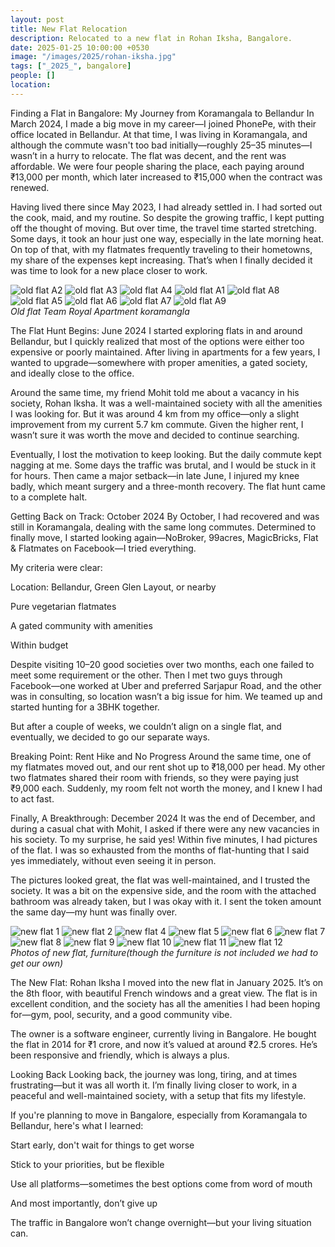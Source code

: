 ```yaml
---
layout: post
title: New Flat Relocation
description: Relocated to a new flat in Rohan Iksha, Bangalore.
date: 2025-01-25 10:00:00 +0530
image: "/images/2025/rohan-iksha.jpg"
tags: ["_2025_", bangalore]
people: []
location: 
---
```

Finding a Flat in Bangalore: My Journey from Koramangala to Bellandur
In March 2024, I made a big move in my career—I joined PhonePe, with their office located in Bellandur. At that time, I was living in Koramangala, and although the commute wasn't too bad initially—roughly 25–35 minutes—I wasn’t in a hurry to relocate. The flat was decent, and the rent was affordable. We were four people sharing the place, each paying around ₹13,000 per month, which later increased to ₹15,000 when the contract was renewed.

Having lived there since May 2023, I had already settled in. I had sorted out the cook, maid, and my routine. So despite the growing traffic, I kept putting off the thought of moving. But over time, the travel time started stretching. Some days, it took an hour just one way, especially in the late morning heat. On top of that, with my flatmates frequently traveling to their hometowns, my share of the expenses kept increasing. That’s when I finally decided it was time to look for a new place closer to work.
<div class="gallery-box">
  <div class="gallery">
    <img src="/images/2025/internal/new_flat_rohan_iksha/old_flat_team_royal/IMG20250101135021.jpg" loading="lazy" alt="old flat A2">
    <img src="/images/2025/internal/new_flat_rohan_iksha/old_flat_team_royal/IMG20250101135100.jpg" loading="lazy" alt="old flat A3">
    <img src="/images/2025/internal/new_flat_rohan_iksha/old_flat_team_royal/IMG20250101135114.jpg" loading="lazy" alt="old flat A4">
    <img src="/images/2025/internal/new_flat_rohan_iksha/old_flat_team_royal/IMG20250101135003.jpg" loading="lazy" alt="old flat A1">
    <img src="/images/2025/internal/new_flat_rohan_iksha/old_flat_team_royal/IMG20250101135223.jpg" loading="lazy" alt="old flat A8">
    <img src="/images/2025/internal/new_flat_rohan_iksha/old_flat_team_royal/IMG20250101135125.jpg" loading="lazy" alt="old flat A5">
    <img src="/images/2025/internal/new_flat_rohan_iksha/old_flat_team_royal/IMG20250101135137.jpg" loading="lazy" alt="old flat A6">
    <img src="/images/2025/internal/new_flat_rohan_iksha/old_flat_team_royal/IMG20250101135152.jpg" loading="lazy" alt="old flat A7">
    <img src="/images/2025/internal/new_flat_rohan_iksha/old_flat_team_royal/IMG20250101135229.jpg" loading="lazy" alt="old flat A9">
  </div>
  <em>Old flat Team Royal Apartment koramangla</em>
</div>

The Flat Hunt Begins: June 2024
I started exploring flats in and around Bellandur, but I quickly realized that most of the options were either too expensive or poorly maintained. After living in apartments for a few years, I wanted to upgrade—somewhere with proper amenities, a gated society, and ideally close to the office.

Around the same time, my friend Mohit told me about a vacancy in his society, Rohan Iksha. It was a well-maintained society with all the amenities I was looking for. But it was around 4 km from my office—only a slight improvement from my current 5.7 km commute. Given the higher rent, I wasn’t sure it was worth the move and decided to continue searching.

Eventually, I lost the motivation to keep looking. But the daily commute kept nagging at me. Some days the traffic was brutal, and I would be stuck in it for hours. Then came a major setback—in late June, I injured my knee badly, which meant surgery and a three-month recovery. The flat hunt came to a complete halt.

Getting Back on Track: October 2024
By October, I had recovered and was still in Koramangala, dealing with the same long commutes. Determined to finally move, I started looking again—NoBroker, 99acres, MagicBricks, Flat & Flatmates on Facebook—I tried everything.

My criteria were clear:

Location: Bellandur, Green Glen Layout, or nearby

Pure vegetarian flatmates

A gated community with amenities

Within budget

Despite visiting 10–20 good societies over two months, each one failed to meet some requirement or the other. Then I met two guys through Facebook—one worked at Uber and preferred Sarjapur Road, and the other was in consulting, so location wasn’t a big issue for him. We teamed up and started hunting for a 3BHK together.

But after a couple of weeks, we couldn’t align on a single flat, and eventually, we decided to go our separate ways.

Breaking Point: Rent Hike and No Progress
Around the same time, one of my flatmates moved out, and our rent shot up to ₹18,000 per head. My other two flatmates shared their room with friends, so they were paying just ₹9,000 each. Suddenly, my room felt not worth the money, and I knew I had to act fast.

Finally, A Breakthrough: December 2024
It was the end of December, and during a casual chat with Mohit, I asked if there were any new vacancies in his society. To my surprise, he said yes! Within five minutes, I had pictures of the flat. I was so exhausted from the months of flat-hunting that I said yes immediately, without even seeing it in person.

The pictures looked great, the flat was well-maintained, and I trusted the society. It was a bit on the expensive side, and the room with the attached bathroom was already taken, but I was okay with it. I sent the token amount the same day—my hunt was finally over.
<div class="gallery-box">
  <div class="gallery">
    <img src="/images/2025/internal/new_flat_rohan_iksha/IMG-20250101-WA0029.jpg" loading="lazy" alt="new flat 1">
    <img src="/images/2025/internal/new_flat_rohan_iksha/IMG-20250101-WA0030.jpg" loading="lazy" alt="new flat 2">
    <img src="/images/2025/internal/new_flat_rohan_iksha/IMG-20250101-WA0032.jpg" loading="lazy" alt="new flat 4">
    <img src="/images/2025/internal/new_flat_rohan_iksha/IMG-20250101-WA0033.jpg" loading="lazy" alt="new flat 5">
    <img src="/images/2025/internal/new_flat_rohan_iksha/IMG-20250101-WA0034.jpg" loading="lazy" alt="new flat 6">
    <img src="/images/2025/internal/new_flat_rohan_iksha/IMG-20250101-WA0035.jpg" loading="lazy" alt="new flat 7">
    <img src="/images/2025/internal/new_flat_rohan_iksha/IMG-20250101-WA0036.jpg" loading="lazy" alt="new flat 8">
    <img src="/images/2025/internal/new_flat_rohan_iksha/IMG-20250101-WA0037.jpg" loading="lazy" alt="new flat 9">
    <img src="/images/2025/internal/new_flat_rohan_iksha/IMG-20250101-WA0038.jpg" loading="lazy" alt="new flat 10">
    <img src="/images/2025/internal/new_flat_rohan_iksha/IMG-20250101-WA0039.jpg" loading="lazy" alt="new flat 11">
    <img src="/images/2025/internal/new_flat_rohan_iksha/IMG-20250101-WA0040.jpg" loading="lazy" alt="new flat 12">
  </div>
  <em>Photos of new flat, furniture(though the furniture is not included we had to get our own)</em>
</div>

The New Flat: Rohan Iksha
I moved into the new flat in January 2025. It’s on the 8th floor, with beautiful French windows and a great view. The flat is in excellent condition, and the society has all the amenities I had been hoping for—gym, pool, security, and a good community vibe.

The owner is a software engineer, currently living in Bangalore. He bought the flat in 2014 for ₹1 crore, and now it’s valued at around ₹2.5 crores. He’s been responsive and friendly, which is always a plus.

Looking Back
Looking back, the journey was long, tiring, and at times frustrating—but it was all worth it. I’m finally living closer to work, in a peaceful and well-maintained society, with a setup that fits my lifestyle.

If you're planning to move in Bangalore, especially from Koramangala to Bellandur, here's what I learned:

Start early, don't wait for things to get worse

Stick to your priorities, but be flexible

Use all platforms—sometimes the best options come from word of mouth

And most importantly, don’t give up

The traffic in Bangalore won’t change overnight—but your living situation can.